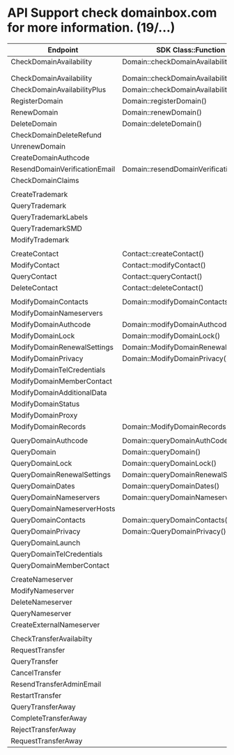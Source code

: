 # API Support check domainbox.com for more information. (19/...)


| Endpoint                                | SDK Class::Function                             | Output            | Version |
|-----------------------------------------|-------------------------------------------------|-------------------|---------|
| CheckDomainAvailability                 | Domain::checkDomainAvailability()               | Domain            | 0.1.0   |
|                                         |                                                 |                   |         |
|                                         |                                                 |                   |         |
| CheckDomainAvailability                 | Domain::checkDomainAvailability()               | Domain            | 0.1.0   |
| CheckDomainAvailabilityPlus             | Domain::checkDomainAvailabilityPlus()           | Domain            | 0.1.0   |
| RegisterDomain                          | Domain::registerDomain()                        | Domain            | 0.1.0   |
| RenewDomain                             | Domain::renewDomain()                           | Domain            | 0.1.0   |
| DeleteDomain                            | Domain::deleteDomain()                          | Domain            | 0.1.0   |
| CheckDomainDeleteRefund                 |                                                 |                   | 0.5.0   |
| UnrenewDomain                           |                                                 |                   | 0.5.0   |
| CreateDomainAuthcode                    |                                                 |                   | 0.5.0   |
| ResendDomainVerificationEmail           | Domain::resendDomainVerificationEmail()         | Boolean           | 0.4.0   |
| CheckDomainClaims                       |                                                 |                   | 0.5.0   |
|                                         |                                                 |                   |         |
| CreateTrademark                         |                                                 |                   | 0.6.0   |
| QueryTrademark                          |                                                 |                   | 0.6.0   |
| QueryTrademarkLabels                    |                                                 |                   | 0.6.0   |
| QueryTrademarkSMD                       |                                                 |                   | 0.6.0   |
| ModifyTrademark                         |                                                 |                   | 0.6.0   |
|                                         |                                                 |                   |         |
| CreateContact                           | Contact::createContact()                        | Contact           | 0.1.0   |
| ModifyContact                           | Contact::modifyContact()                        | Contact           | 0.1.0   |
| QueryContact                            | Contact::queryContact()                         | Contact           | 0.1.0   |
| DeleteContact                           | Contact::deleteContact()                        | Boolean           | 0.1.0   |
|                                         |                                                 |                   |         |
| ModifyDomainContacts                    | Domain::modifyDomainContacts()                  | Domain            | 0.4.0   |
| ModifyDomainNameservers                 |                                                 |                   | 0.5.0   |
| ModifyDomainAuthcode                    | Domain::modifyDomainAuthcode()                  | Domain            | 0.4.0   |
| ModifyDomainLock                        | Domain::modifyDomainLock()                      | Boolean           | 0.4.0   |
| ModifyDomainRenewalSettings             | Domain::ModifyDomainRenewalSettings()           | Domain            | 0.4.0   |
| ModifyDomainPrivacy                     | Domain::ModifyDomainPrivacy()                   | Boolean           | 0.4.0   |
| ModifyDomainTelCredentials              |                                                 |                   | 0.5.0   |
| ModifyDomainMemberContact               |                                                 |                   | 0.5.0   |
| ModifyDomainAdditionalData              |                                                 |                   | 0.5.0   |
| ModifyDomainStatus                      |                                                 |                   | 0.5.0   |
| ModifyDomainProxy                       |                                                 |                   | 0.5.0   |
| ModifyDomainRecords                     | Domain::ModifyDomainRecords()                   | Boolean           | 0.4.0   |
|                                         |                                                 |                   |         |
| QueryDomainAuthcode                     | Domain::queryDomainAuthCode()                   | Domain            | 0.4.0   |
| QueryDomain                             | Domain::queryDomain()                           | Domain            | 0.1.0   |
| QueryDomainLock                         | Domain::queryDomainLock()                       | Domain            | 0.4.0   |
| QueryDomainRenewalSettings              | Domain::queryDomainRenewalSettings()            | Domain            | 0.4.0   |
| QueryDomainDates                        | Domain::queryDomainDates()                      | Domain            | 0.4.0   |
| QueryDomainNameservers                  | Domain::queryDomainNameservers()                | Domain            | 0.4.0   |
| QueryDomainNameserverHosts              |                                                 |                   | 0.5.0   |
| QueryDomainContacts                     | Domain::queryDomainContacts()                   | Domain            | 0.4.0   |
| QueryDomainPrivacy                      | Domain::QueryDomainPrivacy()                    | Domain            | 0.4.0   |
| QueryDomainLaunch                       |                                                 |                   | 0.5.0   |
| QueryDomainTelCredentials               |                                                 |                   | 0.5.0   |
| QueryDomainMemberContact                |                                                 |                   | 0.5.0   |
|                                         |                                                 |                   |         |
| CreateNameserver                        |                                                 |                   | 0.5.0   |
| ModifyNameserver                        |                                                 |                   | 0.5.0   |
| DeleteNameserver                        |                                                 |                   | 0.5.0   |
| QueryNameserver                         |                                                 |                   | 0.5.0   |
| CreateExternalNameserver                |                                                 |                   | 0.5.0   |
|                                         |                                                 |                   |         |
| CheckTransferAvailabilty                |                                                 |                   | 0.5.0   |
| RequestTransfer                         |                                                 |                   | 0.5.0   |
| QueryTransfer                           |                                                 |                   | 0.5.0   |
| CancelTransfer                          |                                                 |                   | 0.5.0   |
| ResendTransferAdminEmail                |                                                 |                   | 0.5.0   |
| RestartTransfer                         |                                                 |                   | 0.5.0   |
| QueryTransferAway                       |                                                 |                   | 0.5.0   |
| CompleteTransferAway                    |                                                 |                   | 0.5.0   |
| RejectTransferAway                      |                                                 |                   | 0.5.0   |
| RequestTransferAway                     |                                                 |                   |         |